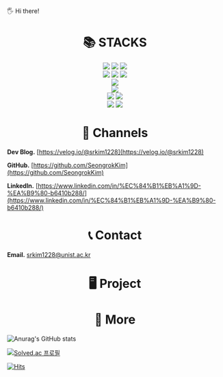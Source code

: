 🖐 Hi there!

<div align=center><h1>📚 STACKS</h1></div>

<div align=center> 
  <img src="https://img.shields.io/badge/java-007396?style=for-the-badge&logo=java&logoColor=white"> 
  <img src="https://img.shields.io/badge/c++-00599C?style=for-the-badge&logo=c%2B%2B&logoColor=white">
  <img src="https://img.shields.io/badge/python-3776AB?style=for-the-badge&logo=python&logoColor=white"> 
  <br>
  
  <img src="https://img.shields.io/badge/html5-E34F26?style=for-the-badge&logo=html5&logoColor=white"> 
  <img src="https://img.shields.io/badge/css-1572B6?style=for-the-badge&logo=css3&logoColor=white"> 
  <img src="https://img.shields.io/badge/javascript-F7DF1E?style=for-the-badge&logo=javascript&logoColor=black"> 
  <br>
  
  <img src="https://img.shields.io/badge/mysql-4479A1?style=for-the-badge&logo=mysql&logoColor=white"> 
  <br>
  
  <img src="https://img.shields.io/badge/node.js-339933?style=for-the-badge&logo=Node.js&logoColor=white">
  <br>
  
  <img src="https://img.shields.io/badge/express-000000?style=for-the-badge&logo=express&logoColor=white">
  <img src="https://img.shields.io/badge/django-092E20?style=for-the-badge&logo=django&logoColor=white">
  <br>

  
  <img src="https://img.shields.io/badge/github-181717?style=for-the-badge&logo=github&logoColor=white">
  <img src="https://img.shields.io/badge/git-F05032?style=for-the-badge&logo=git&logoColor=white">
  <br>
</div>

<div align=center><h1>📖 Channels</h1></div>

**Dev Blog.** [https://velog.io/@srkim1228](https://velog.io/@srkim1228)

**GitHub.** [https://github.com/SeongrokKim](https://github.com/SeongrokKim)

**LinkedIn.** [https://www.linkedin.com/in/%EC%84%B1%EB%A1%9D-%EA%B9%80-b6410b288/](https://www.linkedin.com/in/%EC%84%B1%EB%A1%9D-%EA%B9%80-b6410b288/)

<div align=center><h1>📞 Contact</h1></div>

**Email.** srkim1228@unist.ac.kr 

<div align=center><h1>🖥 Project</h1></div>




<div align=center><h1>📢 More</h1></div>

![Anurag's GitHub stats](https://github-readme-stats.vercel.app/api?username=SeongrokKim&show_icons=true&theme=default)

[![Solved.ac
프로필](http://mazassumnida.wtf/api/v2/generate_badge?boj=fhrrhflwma)](https://solved.ac/fhrrhflwma)


[![Hits](https://hits.seeyoufarm.com/api/count/incr/badge.svg?url=https%3A%2F%2Fgithub.com%2FSeongrokKim&count_bg=%2379C83D&title_bg=%23555555&icon=&icon_color=%23E7E7E7&title=visitors&edge_flat=false)](https://hits.seeyoufarm.com)
